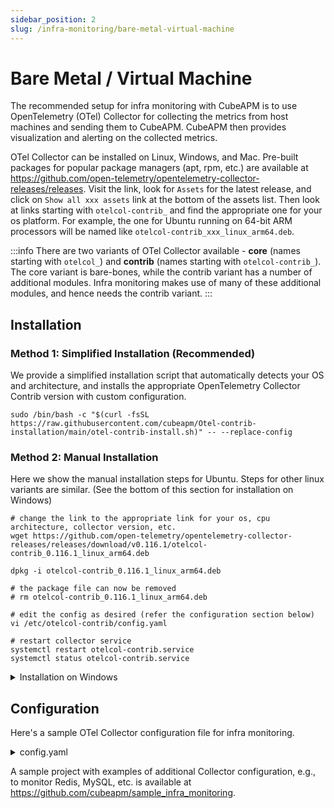 ```yaml
---
sidebar_position: 2
slug: /infra-monitoring/bare-metal-virtual-machine
---
```


# Bare Metal / Virtual Machine

The recommended setup for infra monitoring with CubeAPM is to use OpenTelemetry (OTel) Collector for collecting the metrics from host machines and sending them to CubeAPM. CubeAPM then provides visualization and alerting on the collected metrics.

OTel Collector can be installed on Linux, Windows, and Mac. Pre-built packages for popular package managers (apt, rpm, etc.) are available at https://github.com/open-telemetry/opentelemetry-collector-releases/releases. Visit the link, look for `Assets` for the latest release, and click on `Show all xxx assets` link at the bottom of the assets list. Then look at links starting with `otelcol-contrib_` and find the appropriate one for your os platform. For example, the one for Ubuntu running on 64-bit ARM processors will be named like `otelcol-contrib_xxx_linux_arm64.deb`.

:::info
There are two variants of OTel Collector available - **core** (names starting with `otelcol_`) and **contrib** (names starting with `otelcol-contrib_`). The core variant is bare-bones, while the contrib variant has a number of additional modules. Infra monitoring makes use of many of these additional modules, and hence needs the contrib variant.
:::

## Installation

### Method 1: Simplified Installation (Recommended)

We provide a simplified installation script that automatically detects your OS and architecture, and installs the appropriate OpenTelemetry Collector Contrib version with custom configuration.

```shell
sudo /bin/bash -c "$(curl -fsSL https://raw.githubusercontent.com/cubeapm/Otel-contrib-installation/main/otel-contrib-install.sh)" -- --replace-config

```

### Method 2: Manual Installation

Here we show the manual installation steps for Ubuntu. Steps for other linux variants are similar. (See the bottom of this section for installation on Windows)

```shell
# change the link to the appropriate link for your os, cpu architecture, collector version, etc.
wget https://github.com/open-telemetry/opentelemetry-collector-releases/releases/download/v0.116.1/otelcol-contrib_0.116.1_linux_arm64.deb

dpkg -i otelcol-contrib_0.116.1_linux_arm64.deb

# the package file can now be removed
# rm otelcol-contrib_0.116.1_linux_arm64.deb

# edit the config as desired (refer the configuration section below)
vi /etc/otelcol-contrib/config.yaml

# restart collector service
systemctl restart otelcol-contrib.service
systemctl status otelcol-contrib.service
```

<details>
<summary>Installation on Windows</summary>

1. Download the appropriate `.tar.gz` file for windows platform.
1. Unzip it by executing `tar -xzf <filename>` command in powershell.
1. Update config.yaml as desired (refer the configuration section below).
1. Run the Collector by executing `otelcol-contrib.exe --config config.yaml` in powershell.

The Collector can be set up as a background service as follows:

```shell
# Create windows service.
# Modify the paths of otelcol-contrib.exe and config.yaml as appropriate.
# Ref: https://learn.microsoft.com/en-us/windows-server/administration/windows-commands/sc-create
sc.exe create otelcol displayname= otelcol start= delayed-auto binPath= "C:\Users\Administrator\Desktop\otelcol-contrib\otelcol-contrib.exe --config C:\Users\Administrator\Desktop\otelcol-contrib\config.yaml"

# Useful commands
sc.exe start otelcol
sc.exe query otelcol
sc.exe delete otelcol

# To check the logs, open event viewer > windows logs > application,
# and then filter source=otelcol on right hand side.
```

</details>

## Configuration

Here's a sample OTel Collector configuration file for infra monitoring.

<details>
<summary>config.yaml</summary>

```yaml
# Individual infra agents are configured in the receivers section below.
# The list of available agents and their documentation is available at
# https://github.com/open-telemetry/opentelemetry-collector-contrib/tree/main/receiver
receivers:
  # hostmetrics monitors host machines (bare metal, ec2, etc.)
  # It collects metrics for CPU, memory, etc. on the host
  # where the collector is running.
  hostmetrics:
    collection_interval: 60s
    scrapers:
      cpu:
      disk:
      # load:
      filesystem:
      memory:
      network:
      # paging:
      # processes:
      # process:
      #   mute_process_all_errors: true

  redis:
    endpoint: localhost:6379
    collection_interval: 60s
    resource_attributes:
      server.address:
        enabled: true
    metrics:
      redis.cmd.calls:
        enabled: true

  memcached:
    endpoint: localhost:11211
    transport: tcp
    collection_interval: 60s

  mysql:
    endpoint: localhost:3306
    username: cubeapm
    password: mypassword
    collection_interval: 60s
    metrics:
      mysql.commands:
        enabled: true
      mysql.connection.count:
        enabled: true
      mysql.connection.errors:
        enabled: true
      mysql.query.count:
        enabled: true
      mysql.query.slow.count:
        enabled: true
      mysql.joins:
        enabled: true
      mysql.replica.sql_delay:
        enabled: true
      mysql.replica.time_behind_source:
        enabled: true
      mysql.index.io.wait.time:
        enabled: false
      mysql.index.io.wait.count:
        enabled: false
      mysql.table.io.wait.time:
        enabled: false
      mysql.table.io.wait.count:
        enabled: false

  postgresql:
    endpoint: localhost:5432
    transport: tcp
    username: cubeapm
    password: mypassword
    # databases:
    #   - otel
    # exclude_databases:
    #   - rdsadmin
    collection_interval: 60s
    tls:
      insecure: true

  mongodb:
    hosts:
      - endpoint: localhost:27017
    # username: cubeapm
    # password: mypassword
    collection_interval: 60s
    tls:
      insecure: true
      # ca_file: /etc/otelcol-contrib/global-bundle.pem

  nginx:
    endpoint: http://localhost:80/status
    collection_interval: 60s

processors:
  batch:

  resourcedetection:
    detectors:
      - system
    system:
      hostname_sources: ["os"]

  # resource/cube.environment:
  #   attributes:
  #     - key: cube.environment
  #       value: UNSET
  #       action: upsert

exporters:
  debug:
    verbosity: detailed
    sampling_initial: 5
    sampling_thereafter: 1

  otlphttp:
    metrics_endpoint: http://<cubeapm_endpoint>:3130/api/metrics/v1/save/otlp
    retry_on_failure:
      enabled: false

service:
  pipelines:
    metrics:
      receivers:
        # Individual infra monitoring agents can be disabled
        # by commenting them out here.
        - hostmetrics
        # - redis
        # - memcached
        # - mysql
        # - postgresql
        # - mongodb
        # - nginx
      processors:
        - batch
        - resourcedetection
        # - resource/cube.environment
      exporters:
        - otlphttp
        # - debug

  telemetry:
    logs:
      level: info
    metrics:
      readers:
        - pull:
            exporter:
              prometheus:
                host: "localhost"
                port: 8888
```

</details>

A sample project with examples of additional Collector configuration, e.g., to monitor Redis, MySQL, etc. is available at https://github.com/cubeapm/sample_infra_monitoring.
